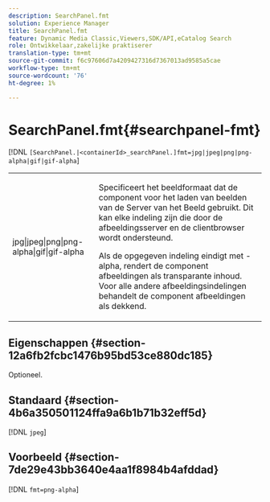 ```yaml
---
description: SearchPanel.fmt
solution: Experience Manager
title: SearchPanel.fmt
feature: Dynamic Media Classic,Viewers,SDK/API,eCatalog Search
role: Ontwikkelaar,zakelijke praktiserer
translation-type: tm+mt
source-git-commit: f6c97606d7a4209427316d7367013ad9585a5cae
workflow-type: tm+mt
source-wordcount: '76'
ht-degree: 1%

---
```



# SearchPanel.fmt{#searchpanel-fmt}

[!DNL `[SearchPanel.|<containerId>_searchPanel.]fmt=jpg|jpeg|png|png-alpha|gif|gif-alpha`]

<table id="table_8629FDB399124A57B8026E46687D0BC2"> 
 <tbody> 
  <tr> 
   <td colname="col1"> <p> <span class="codeph"> jpg|jpeg|png|png-alpha|gif|gif-alpha</span> </p> </td> 
   <td colname="col2"> <p> Specificeert het beeldformaat dat de component voor het laden van beelden van de Server van het Beeld gebruikt. Dit kan elke indeling zijn die door de afbeeldingsserver en de clientbrowser wordt ondersteund. </p> <p>Als de opgegeven indeling eindigt met <span class="codeph"> -alpha</span>, rendert de component afbeeldingen als transparante inhoud. Voor alle andere afbeeldingsindelingen behandelt de component afbeeldingen als dekkend. </p> </td> 
  </tr> 
 </tbody> 
</table>

## Eigenschappen {#section-12a6fb2fcbc1476b95bd53ce880dc185}

Optioneel.

## Standaard {#section-4b6a350501124ffa9a6b1b71b32eff5d}

[!DNL `jpeg`]

## Voorbeeld {#section-7de29e43bb3640e4aa1f8984b4afddad}

[!DNL `fmt=png-alpha`]
